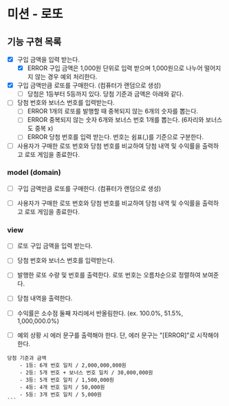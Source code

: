 # 미션 - 로또

## 기능 구현 목록
- [x] 구입 금액을 입력 받는다.
    - [x] ERROR 구입 금액은 1,000원 단위로 입력 받으며 1,000원으로 나누어 떨어지지 않는 경우 예외 처리한다.
- [x] 구입 금액만큼 로또를 구매한다. (컴퓨터가 랜덤으로 생성)
    - [ ] 당첨은 1등부터 5등까지 있다. 당첨 기준과 금액은 아래와 같다.
- [ ] 당첨 번호와 보너스 번호를 입력받는다.
    - [ ] ERROR 1개의 로또를 발행할 때 중복되지 않는 6개의 숫자를 뽑는다.
    - [ ] ERROR 중복되지 않는 숫자 6개와 보너스 번호 1개를 뽑는다. (6자리와 보너스도 중복 x)
    - [ ] ERROR 당첨 번호를 입력 받는다. 번호는 쉼표(,)를 기준으로 구분한다.
- [ ] 사용자가 구매한 로또 번호와 당첨 번호를 비교하여 당첨 내역 및 수익률을 출력하고 로또 게임을 종료한다.

### model (domain)
- [ ] 구입 금액만큼 로또를 구매한다. (컴퓨터가 랜덤으로 생성)
- [ ] 사용자가 구매한 로또 번호와 당첨 번호를 비교하여 당첨 내역 및 수익률을 출력하고 로또 게임을 종료한다.


### view
- [ ] 로또 구입 금액을 입력 받는다.
- [ ] 당첨 번호와 보너스 번호를 입력받는다.
- [ ] 발행한 로또 수량 및 번호를 출력한다. 로또 번호는 오름차순으로 정렬하여 보여준다.
- [ ] 당첨 내역을 출력한다.
- [ ] 수익률은 소수점 둘째 자리에서 반올림한다. (ex. 100.0%, 51.5%, 1,000,000.0%)
- [ ] 예외 상황 시 에러 문구를 출력해야 한다. 단, 에러 문구는 "[ERROR]"로 시작해야 한다.




````
당첨 기준과 금액
    - 1등: 6개 번호 일치 / 2,000,000,000원
    - 2등: 5개 번호 + 보너스 번호 일치 / 30,000,000원
    - 3등: 5개 번호 일치 / 1,500,000원
    - 4등: 4개 번호 일치 / 50,000원
    - 5등: 3개 번호 일치 / 5,000원
```